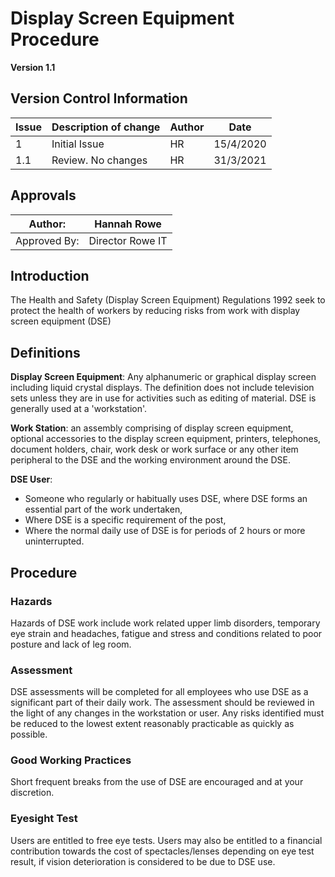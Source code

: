 # Display Screen Equipment Procedure

**Version 1.1**

## Version Control Information

| **Issue** | **Description of change** | **Author** | **Date**  |
| --------- | ------------------------- | ---------- | --------- |
| 1         | Initial Issue             | HR         | 15/4/2020 |
| 1.1       | Review. No changes        | HR         | 31/3/2021 |

## Approvals

| Author:      | Hannah Rowe      |
| ------------ | ---------------- |
| Approved By: | Director Rowe IT |

## Introduction

The Health and Safety (Display Screen Equipment) Regulations 1992 seek to protect the health of workers by reducing risks from work with display screen equipment (DSE) 

## Definitions 

**Display Screen Equipment**: Any alphanumeric or graphical display screen including liquid crystal displays. The definition does not include television sets unless they are in use for activities such as editing of material. DSE is generally used at a 'workstation'. 

**Work Station**: an assembly comprising of display screen equipment, optional accessories to the display screen equipment, printers, telephones, document holders, chair, work desk or work surface or any other item peripheral to the DSE and the working environment around the DSE. 

 **DSE User**: 

- Someone who regularly or habitually uses DSE, where DSE forms an essential part of the work undertaken, 
- Where DSE is a specific requirement of the post, 
- Where the normal daily use of DSE is for periods of 2 hours or more uninterrupted. 

## Procedure 

### Hazards 

Hazards of DSE work include work related upper limb disorders, temporary eye strain and headaches, fatigue and stress and conditions related to poor posture and lack of leg room. 

### Assessment 

DSE assessments will be completed for all employees who use DSE as a significant part of their daily work. The assessment should be reviewed in the light of any changes in the workstation or user. Any risks identified must be reduced to the lowest extent reasonably practicable as quickly as possible. 

### Good Working Practices 

Short frequent breaks from the use of DSE are encouraged and at your discretion. 

### Eyesight Test 

Users are entitled to free eye tests. Users may also be entitled to a financial contribution towards the cost of spectacles/lenses depending on eye test result, if vision deterioration is considered to be due to DSE use. 




